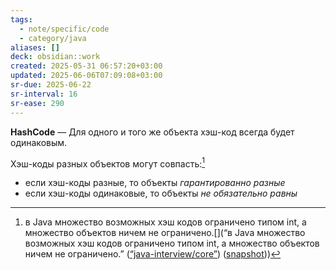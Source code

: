 ```yaml
---
tags:
  - note/specific/code
  - category/java
aliases: []
deck: obsidian::work
created: 2025-05-31 06:57:20+03:00
updated: 2025-06-06T07:09:08+03:00
sr-due: 2025-06-22
sr-interval: 16
sr-ease: 290
---
```


**HashCode**
—
Для одного и того же объекта хэш-код всегда будет одинаковым.

Хэш-коды разных объектов могут совпасть:[^1]
- если хэш-коды разные, то объекты *гарантированно разные*
- если хэш-коды одинаковые, то объекты *не обязательно равны*

[^1]: в Java множество возможных хэш кодов ограничено типом int, а множество объектов ничем не ограничено.[](“в Java множество возможных хэш кодов ограничено типом int, а множество объектов ничем не ограничено.” ([“java-interview/core”](zotero://select/library/items/T3X9ZD57)) ([snapshot](zotero://open-pdf/library/items/2GAN5TQF?sel=p%3Anth-child(399)&annotation=IK4LU9KX)))
